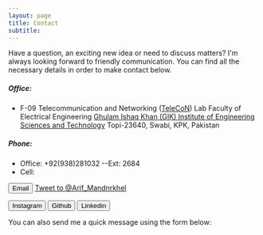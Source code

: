```yaml
---
layout: page
title: Contact
subtitle: 
---
```

Have a question, an exciting new idea or need to discuss matters? I'm always looking forward to friendly communication. You can find all the necessary details in order to make contact below.

##### Office:

- F-09 Telecommunication and Networking ([TeleCoN](https://www.giki.edu.pk/telecon)) Lab
  Faculty of Electrical Engineering
  [Ghulam Ishaq Khan (GIK) Institute of Engineering Sciences and Technology](http://giki.edu.pk) 
  Topi-23640, Swabi, KPK, Pakistan

##### Phone:

- Office: +92(938)281032 --Ext: 2684
- Cell:

<button type="button" class="btn btn-email"><i class="fa fa-envelope pr-1"></i> Email</button>
<a href="https://twitter.com/intent/tweet?screen_name=Arif_Mandnrkhel&ref_src=twsrc%5Etfw" class="twitter-mention-button" data-show-count="false">Tweet to @Arif_Mandnrkhel</a>
	  <script async src="https://platform.twitter.com/widgets.js" charset="utf-8"></script>
	  
<html>
<head>
  <title>Your Website Title</title>
    <!-- You can use open graph tags to customize link previews.
    Learn more: https://developers.facebook.com/docs/sharing/webmasters -->
  <meta property="og:url"           content="https://www.your-domain.com/your-page.html" />
  <meta property="og:type"          content="website" />
  <meta property="og:title"         content="Your Website Title" />
  <meta property="og:description"   content="Your description" />
  <meta property="og:image"         content="https://www.your-domain.com/path/image.jpg" />
</head>
<body>

  <!-- Load Facebook SDK for JavaScript -->
  <div id="fb-root"></div>
  <script>(function(d, s, id) {
    var js, fjs = d.getElementsByTagName(s)[0];
    if (d.getElementById(id)) return;
    js = d.createElement(s); js.id = id;
    js.src = "https://connect.facebook.net/en_US/sdk.js#xfbml=1&version=v2.5";
    fjs.parentNode.insertBefore(js, fjs);
  }(document, 'script', 'facebook-jssdk'));</script>

  <!-- Your send button code -->
  <div class="fb-send" 
    data-href="https://www.your-domain.com/your-page.html" 
    data-layout="button_count">
  </div>

</body>
</html>

<button type="button" class="btn btn-ins"><i class="fa fa-instagram pr-1"></i> Instagram</button>
<button type="button" class="btn btn-git"><i class="fa fa-github pr-1"></i> Github</button>
<button type="button" class="btn btn-li"><i class="fa fa-linkedin pr-1"></i> Linkedin</button>

You can also send me a quick message using the form below:
